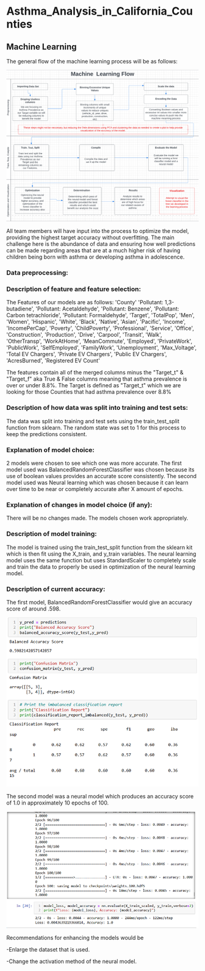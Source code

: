 # Asthma_Analysis_in_California_Counties
## Machine Learning

The general flow of the machine learning process will be as follows:

![Flowchart](https://github.com/Bropell/Asthma_Analysis_in_California_Counties/blob/Andrew_Stein/Pictures/flowchart_MachineLearning.png)

All team members will have input into the process to optimize the model, providing the highest target accuracy without overfitting. The 
main challenge here is the abundance of data and ensuring how well predictions can be made regarding areas that are at a much higher risk 
of having children being born with asthma or developing asthma in adolescence.

### Data preprocessing:

### Description of feature and feature selection:

The Features of our models are as follows: 'County' 'Pollutant: 1,3-butadiene', 'Pollutant: Acetaldehyde',
       'Pollutant: Benzene', 'Pollutant: Carbon tetrachloride',
       'Pollutant: Formaldehyde', 'Target', 'TotalPop', 'Men', 'Women',
       'Hispanic', 'White', 'Black', 'Native', 'Asian', 'Pacific', 'Income',
       'IncomePerCap', 'Poverty', 'ChildPoverty', 'Professional', 'Service',
       'Office', 'Construction', 'Production', 'Drive', 'Carpool', 'Transit',
       'Walk', 'OtherTransp', 'WorkAtHome', 'MeanCommute', 'Employed',
       'PrivateWork', 'PublicWork', 'SelfEmployed', 'FamilyWork',
       'Unemployment', 'Max_Voltage', 'Total EV Chargers',
       'Private EV Chargers', 'Public EV Chargers', 'AcresBurned',
       'Registered EV Count'

The features contain all of the merged columns minus the "Target_t" & "Target_f" aka True & False columns meaning that asthma prevalence is over or under 8.8%.
The Target is defined as "Target_t" which we are looking for those Counties that had asthma prevalence over 8.8%

### Description of how data was split into training and test sets:

The data was split into training and test sets using the train_test_split function from sklearn. 
The random state was set to 1 for this process to keep the predictions consistent.

### Explanation of model choice:

2 models were chosen to see which one was more accurate.
The first model used was BalancedRandomForestClassifier was chosen because its use of boolean values provides an accurate score consistently.
The second model used was Neural learning which was chosen because it can learn over time to be near or completely accurate after X amount of epochs.

### Explanation of changes in model choice (if any):

There will be no changes made. The models chosen work appropriately.

### Description of model training:

The model is trained using the train_test_split function from the sklearn kit which is then fit using the X_train, 
and y_train variables. The neural learning model uses the same function but uses StandardScaler to completely scale 
and train the data to properly be used in optimization of the neural learning model.

### Description of current accuracy:

The first model, BalancedRandomForestClassifier would give an accuracy score of around .598.

![Forest](https://github.com/Bropell/Asthma_Analysis_in_California_Counties/blob/Andrew_Stein/Pictures/bfrc.png)

The second model was a neural model which produces an accuracy score of 1.0 in approximately 10 epochs of 100. 

![Neural](https://github.com/Bropell/Asthma_Analysis_in_California_Counties/blob/Andrew_Stein/Pictures/neural.png)



Recommendations for enhancing the models would be 

-Enlarge the dataset that is used.

-Change the activation method of the neural model.

